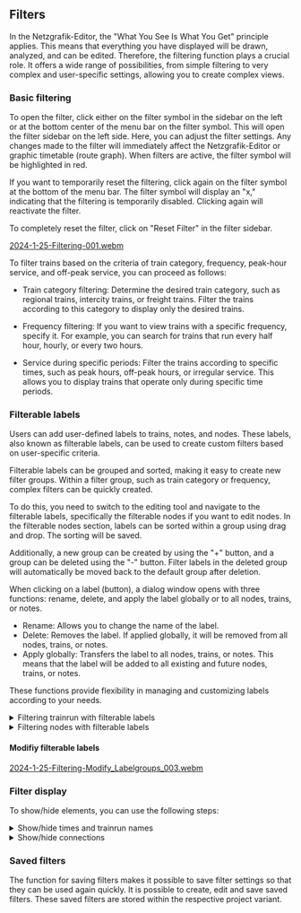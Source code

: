 ## Filters

In the Netzgrafik-Editor, the "What You See Is What You Get" principle applies.
This means that everything you have displayed will be drawn, analyzed, and can be edited.
Therefore, the filtering function plays a crucial role. It offers a wide range of possibilities,
from simple filtering to very complex and user-specific settings, allowing you to create complex
views.

### Basic filtering

To open the filter, click either on the filter symbol in the sidebar on the left or at the bottom
center of the menu bar on the filter symbol. This will open the filter sidebar on the left side.
Here, you can adjust the filter settings. Any changes made to the filter will immediately affect the
Netzgrafik-Editor or graphic timetable (route graph). When filters are active, the filter symbol
will be highlighted in red.

If you want to temporarily reset the filtering, click again on the filter symbol at the bottom of
the menu bar. The filter symbol will display an "x," indicating that the filtering is temporarily
disabled. Clicking again will reactivate the filter.

To completely reset the filter, click on "Reset Filter" in the filter sidebar.

[2024-1-25-Filtering-001.webm](https://github.com/SchweizerischeBundesbahnen/netzgrafik-editor-frontend/assets/2674075/60666fab-3ce3-4b73-b312-5bd28a1caee8)

To filter trains based on the criteria of train category, frequency, peak-hour service, and off-peak
service, you can proceed as follows:

- Train category filtering: Determine the desired train category, such as regional trains, intercity
  trains, or freight trains. Filter the trains according to this category to display only the
  desired trains.

- Frequency filtering: If you want to view trains with a specific frequency, specify it. For
  example, you can search for trains that run every half hour, hourly, or every two hours.

- Service during specific periods: Filter the trains according to specific times, such as peak
  hours, off-peak hours, or irregular service. This allows you to display trains that operate only
  during specific time periods.

### Filterable labels

Users can add user-defined labels to trains, notes, and nodes.
These labels, also known as filterable labels, can be used to create custom filters based on
user-specific criteria.

Filterable labels can be grouped and sorted, making it easy to create new filter groups.
Within a filter group, such as train category or frequency, complex filters can be quickly created.

To do this, you need to switch to the editing tool and navigate to the filterable labels,
specifically the filterable nodes if you want to edit nodes. In the filterable nodes section,
labels can be sorted within a group using drag and drop. The sorting will be saved.

Additionally, a new group can be created by using the "+" button,
and a group can be deleted using the "-" button. Filter labels in the deleted group
will automatically be moved back to the default group after deletion.

When clicking on a label (button), a dialog window opens with three functions: rename, delete, and
apply the label globally or to all nodes, trains, or notes.

- Rename: Allows you to change the name of the label.
- Delete: Removes the label. If applied globally, it will be removed from all nodes, trains, or
  notes.
- Apply globally: Transfers the label to all nodes, trains, or notes. This means that the label will
  be added to all existing and future nodes, trains, or notes.

These functions provide flexibility in managing and customizing labels according to your needs.

<details>
<summary>
Filtering trainrun with filterable labels
</summary>

[2024-1-25-Filtering-002.webm](https://github.com/SchweizerischeBundesbahnen/netzgrafik-editor-frontend/assets/2674075/833ad548-0e1b-4e89-9746-346f1213bc19)

</details>

<details>
<summary>
Filtering nodes with filterable labels
</summary>

[2024-1-25-Filtering-NodeLabels_Editing.webm](https://github.com/SchweizerischeBundesbahnen/netzgrafik-editor-frontend/assets/2674075/270b769d-f0a4-41c9-a01b-913931220326)

[2024-1-25-Filtering-NodeLabels_Editing-FilterOnOff.webm](https://github.com/SchweizerischeBundesbahnen/netzgrafik-editor-frontend/assets/2674075/c8f8a287-5ab5-421d-8b53-d403ba3c243f)

</details>

#### Modifiy filterable labels

[2024-1-25-Filtering-Modify_Labelgroups_003.webm](https://github.com/SchweizerischeBundesbahnen/netzgrafik-editor-frontend/assets/2674075/d9fd62d5-3233-425c-8489-d80c7fe6f558)

### Filter display

To show/hide elements, you can use the following steps:

<details>
<summary>
Show/hide times and trainrun names
</summary>
[2024-1-25-Filtering-Display_Text.webm](https://github.com/SchweizerischeBundesbahnen/netzgrafik-editor-frontend/assets/2674075/5c118c27-6fad-499e-a1f9-9c39afb1107b)
</details>

<details>
<summary>
Show/hide connections
</summary>
[2024-1-25-Filtering-Display_Text-001.webm](https://github.com/SchweizerischeBundesbahnen/netzgrafik-editor-frontend/assets/2674075/0852cc32-2215-4c57-9544-77b3da1bd44b)
</details>

### Saved filters

The function for saving filters makes it possible to save filter settings so that they can be used
again quickly. It is possible to create, edit and save saved filters. These saved filters are stored
within the respective project variant. 
